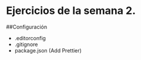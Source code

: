 # Ejercicios de la semana 2.

##Configuración

- .editorconfig
- .gitignore
- package.json (Add Prettier)
